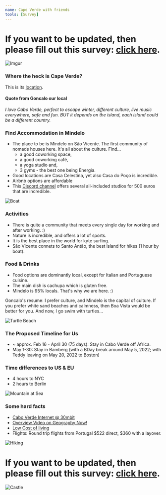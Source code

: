 ```yaml
---
name: Cape Verde with friends
tools: [Survey]
---
```


# If you want to be updated, then please fill out this survey: [click here](https://forms.gle/TDMSmKiWCFhSB89R6).

![Imgur](https://i.imgur.com/PaVQHBll.jpg)

### Where the heck is Cape Verde?

This is its [location](https://goo.gl/maps/zktFyETNYNQkDv787).

#### Quote from Goncalo our local

_I love Cabo Verde, perfect to escape winter, different culture, live music everywhere, safe and fun. BUT it depends on the island, each island could be a different country._

### Find Accommodation in Mindelo

- The place to be is Mindelo on São Vicente. The first community of nomads houses here. It's all about the culture. Find...
  - a good coworking space, 
  - a good coworking café, 
  - a yoga studio and, 
  - 3 gyms - the best one being Energia. 
- Good locations are Casa Celestina, yet also Casa do Poço is incredible. 
- Airbnb options are affordable
- This [Discord channel](https://www.remoteworkingcaboverde.com/en) offers several all-included studios for 500 euros that are incredible. 

![Boat](https://i.imgur.com/HSqVOB0l.jpg)

### Activities
- There is quite a community that meets every single day for working and after working. :) 
- Nature is incredible, and offers a lot of sports. 
- It is the best place in the world for kyte surfing.
- São Vicente connets to Santo Antão, the best island for hikes (1 hour by boat).

### Food & Drinks
- Food options are dominantly local, except for Italian and Portuguese cuisine. 
- The main dish is cachupa which is gluten free. 
- Mindelo is 95% locals. That's why we are here. :)

Goncalo's resume: I prefer culture, and Mindelo is the capital of culture. If you prefer white sand beaches and calmness, then Boa Vista would be better for you. And now, I go swim with turtles...

![Turtle Beach](https://i.imgur.com/gnwzy1u.jpg)

### The Proposed Timeline for Us

- ~ approx. Feb 16 - April 30 (75 days): Stay in Cabo Verde off Africa.
- May 1-30: Stay in Bamberg (with a BDay break around May 5, 2022; with Teddy leaving on May 20, 2022 to Boston)

### Time differences to US & EU

- 4 hours to NYC
- 2 hours to Berlin

![Mountain at Sea](https://i.imgur.com/D8pcC53.jpg)

### Some hard facts

- [Cabo Verde Internet @ 30mbit](https://www.speedtest.net/global-index/cape-verde)
- [Overview Video on Geography Now!](https://www.youtube.com/watch?v=q99tzGgkd4k)
- [Low Cost of living](https://www.expatistan.com/cost-of-living/country/cape-verde?currency=USD)
- Flights: Round trip flights from Portugal $522 direct, $360 with a layover.

![Hiking](https://i.imgur.com/MhT6MsM.jpg)

# If you want to be updated, then please fill out this survey: [click here](https://forms.gle/TDMSmKiWCFhSB89R6).

![Castle](https://i.imgur.com/yeAhenQ.jpg)
